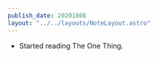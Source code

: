 ```yaml
---
publish_date: 20201008
layout: "../../layouts/NoteLayout.astro"
---
```

- Started reading The One Thing.

